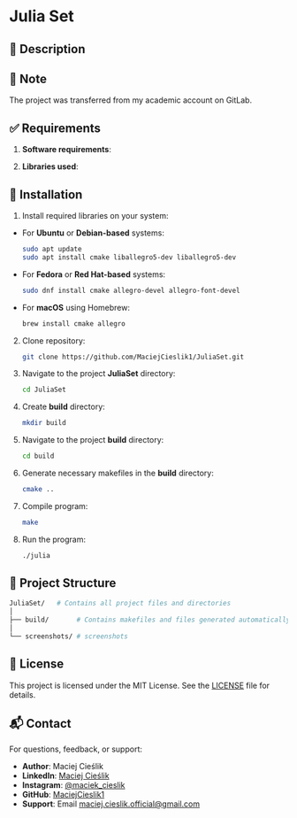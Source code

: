 # Julia Set


## 📜 Description


## 📝 Note

The project was transferred from my academic account on GitLab.

## ✅ Requirements

1. **Software requirements**:


2. **Libraries used**:


## 💾 Installation

1. Install required libraries on your system:
   
  - For **Ubuntu** or **Debian-based** systems:
    
    ```sh
    sudo apt update
    sudo apt install cmake liballegro5-dev liballegro5-dev
    ```
   
  - For **Fedora** or **Red Hat-based** systems:
    
    ```sh
    sudo dnf install cmake allegro-devel allegro-font-devel
    ```
    
  - For **macOS** using Homebrew:
    
    ```sh
    brew install cmake allegro
    ```

2. Clone repository:
   
   ```sh
   git clone https://github.com/MaciejCieslik1/JuliaSet.git
   ```

3. Navigate to the project **JuliaSet** directory:
   
    ```sh
    cd JuliaSet
    ```

4. Create **build** directory:
   
    ```sh
    mkdir build
    ```

5. Navigate to the project **build** directory:
   
    ```sh
    cd build
    ```

6. Generate necessary makefiles in the **build** directory:
    
    ```sh
    cmake ..
    ```

7. Compile program:
    
    ```sh
    make
    ```

8. Run the program:
   
    ```sh
    ./julia
    ```

## 📁 Project Structure

```bash
JuliaSet/   # Contains all project files and directories
│
├── build/       # Contains makefiles and files generated automatically
│
└── screenshots/ # screenshots
```

## 📜 License
This project is licensed under the MIT License. See the [LICENSE](https://github.com/MaciejCieslik1/ShipsGame/blob/master/LICENCE) file for details.

## 📬 Contact
For questions, feedback, or support:
- **Author**: Maciej Cieślik
- **LinkedIn**: [Maciej Cieślik](https://www.linkedin.com/in/maciej-cie%C5%9Blik-1ab60a290/)
- **Instagram**: [@maciek_cieslik](https://www.instagram.com/maciek_cieslik)
- **GitHub**: [MaciejCieslik1](https://github.com/MaciejCieslik1)
- **Support**: Email [maciej.cieslik.official@gmail.com](mailto:maciej.cieslik.official@gmail.com)
